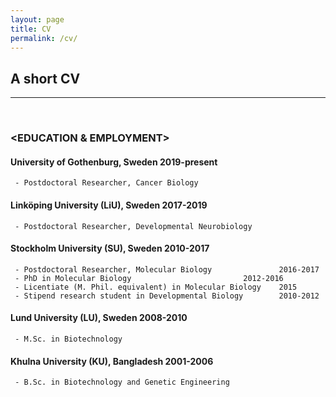 ```yaml
---
layout: page
title: CV
permalink: /cv/
---
```

## A short CV 
--- 
<br>

### <EDUCATION & EMPLOYMENT>

####  University of Gothenburg, Sweden                           2019-present
     - Postdoctoral Researcher, Cancer Biology

#### Linköping University (LiU), Sweden						2017-2019
     - Postdoctoral Researcher, Developmental Neurobiology

#### Stockholm University (SU), Sweden						2010-2017
     - Postdoctoral Researcher, Molecular Biology				2016-2017
     - PhD in Molecular Biology							2012-2016
     - Licentiate (M. Phil. equivalent) in Molecular Biology	2015
     - Stipend research student in Developmental Biology		2010-2012

#### Lund University (LU), Sweden						     2008-2010
     - M.Sc. in Biotechnology

#### Khulna University (KU), Bangladesh						2001-2006
     - B.Sc. in Biotechnology and Genetic Engineering
